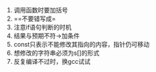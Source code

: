 1. 调用函数时要加括号
2. ==不要错写成=
3. 注意if语句判断的时机
4. 结果与预期不符->加条件
5. const只表示不能修改其指向的内容，指针仍可移动
6. 想修改的字符串必须为s[]的形式
7. 反复编译不过时，换gcc试试
